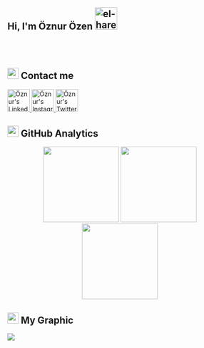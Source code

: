 ## Hi, I'm Öznur Özen <a><img height="50rem" src="https://www.hareketligifler.net/data/media/573/monitor-ve-ekran-hareketli-resim-0115.gif" border="0" alt="el-hareketli-resim-0044" /></a>

<!--
**oznurozen/oznurozen** is a ✨ _special_ ✨ repository because its `README.md` (this file) appears on your GitHub profile.

Here are some ideas to get you started:

- 🔭 I’m currently working on ...
- 🌱 I’m currently learning ...
- 👯 I’m looking to collaborate on ...
- 🤔 I’m looking for help with ...
- 💬 Ask me about ...
- 📫 How to reach me: ...
- 😄 Pronouns: ...
- ⚡ Fun fact: ...![image](https://user-images.githubusercontent.com/71924410/122061745-78121800-cdf7-11eb-8133-14e87a0bfb93.png)

-->
<!--
## <img alt=".." height="25rem" src="https://user-images.githubusercontent.com/71924410/122061745-78121800-cdf7-11eb-8133-14e87a0bfb93.png" /> **Languages and Tools**
<br>

<code><img alt="HTML5" height="50rem" src="https://raw.githubusercontent.com/github/explore/80688e429a7d4ef2fca1e82350fe8e3517d3494d/topics/html/html.png" /></code>
<code><img alt="CSS3" height="50rem" src="https://raw.githubusercontent.com/github/explore/80688e429a7d4ef2fca1e82350fe8e3517d3494d/topics/css/css.png" /></code>
<code><img height="50rem" src="https://raw.githubusercontent.com/github/explore/80688e429a7d4ef2fca1e82350fe8e3517d3494d/topics/javascript/javascript.png"></code>
<code><img alt="github" height="50rem" src="https://cdn3.iconfinder.com/data/icons/popular-services-brands/512/jquery-256.png" /></code>
<i class="fa-brands fa-instagram-square"></i>
<code><img height="50rem" src="https://img.icons8.com/color/2x/bootstrap.png" /></code>
<code><img alt="Visual Studio Code" height="50rem" src="https://raw.githubusercontent.com/github/explore/80688e429a7d4ef2fca1e82350fe8e3517d3494d/topics/visual-studio-code/visual-studio-code.png" /></code>
<code><img alt="Java" height="50rem" src="https://raw.githubusercontent.com/devicons/devicon/master/icons/java/java-original-wordmark.svg" /></code>
<code><img alt="github" height="50rem" src="https://raw.githubusercontent.com/devicons/devicon/master/icons/github/github-original.svg" /></code>
-->
<br>
<br>




## <img alt=".." height="25rem" src="https://user-images.githubusercontent.com/71924410/122061745-78121800-cdf7-11eb-8133-14e87a0bfb93.png" /> Contact me
<a href="https://www.linkedin.com/in/%C3%B6znur-%C3%B6zen-74b25b205/" target="_blank" rel="nofollow">
    <img height="50rem" alt="Öznur's Linkedin" src="https://cdn4.iconfinder.com/data/icons/social-media-logos-6/512/56-linkedin-512.png" />
</a>
<a href="https://www.instagram.com/oznurozen_programming/" target="_blank" rel="nofollow">
    <img height="50rem" alt="Öznur's Instagram" src="https://cdn2.iconfinder.com/data/icons/social-media-2285/512/1_Instagram_colored_svg_1-512.png" />
</a>
<a href="https://twitter.com/znrozen" target="_blank" rel="nofollow">
    <img height="50rem" alt="Öznur's Twitter" src="https://cdn2.iconfinder.com/data/icons/social-media-2285/512/1_Twitter_colored_svg-512.png" />
</a>




## <img alt=".." height="25rem" src="https://user-images.githubusercontent.com/71924410/122061745-78121800-cdf7-11eb-8133-14e87a0bfb93.png" /> GitHub Analytics
<p align="center">
<img height="170em" src="https://github-readme-stats.vercel.app/api?username=oznurozen&&show_icons=true&title_color=ffffff&icon_color=bb2acf&text_color=daf7dc&bg_color=151515">

<img height="170em" src="https://github-readme-streak-stats.herokuapp.com/?user=oznurozen&include_all_commits=true&hide_border=false&theme=midnight-purple"/>

<img height="170em"  src="https://github-readme-stats.vercel.app/api/top-langs/?username=oznurozen&hide_title=false&layout=compact&theme=gotham&count_private=true" />
 
## <img alt=".." height="25rem" src="https://user-images.githubusercontent.com/71924410/122061745-78121800-cdf7-11eb-8133-14e87a0bfb93.png" /> My Graphic

![](https://activity-graph.herokuapp.com/graph?username=oznurozen&theme=react-dark&area=true)

 </p> 



 






